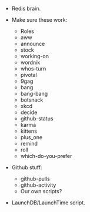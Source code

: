 - Redis brain.

- Make sure these work:
    - Roles
    - aww
    - announce
    - stock
    - working-on
    - wordnik
    - whos-turn
    - pivotal
    - 9gag
    - bang
    - bang-bang
    - botsnack
    - xkcd
    - decide
    - github-status
    - karma
    - kittens
    - plus_one
    - remind
    - roll
    - which-do-you-prefer

- Github stuff:
    - github-pulls
    - github-activity
    - Our own scripts?

- LaunchDB/LaunchTime script.